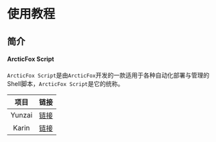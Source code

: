 # 使用教程

## 简介

#### ArcticFox Script

`ArcticFox Script`是由`ArcticFox`开发的一款适用于各种自动化部署与管理的Shell脚本，`ArcticFox Script`是它的统称。

| 项目 | 链接 |
| :------: | :------: |
| Yunzai | [链接](./Yunzai/) |
| Karin | [链接](./Karin/) |
